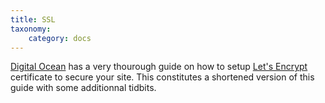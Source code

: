 ```yaml
---
title: SSL
taxonomy:
    category: docs
---
```

[Digital Ocean](https://www.digitalocean.com/community/tutorials/how-to-secure-nginx-with-let-s-encrypt-on-ubuntu-14-04) has a very thourough guide on how to setup [Let's Encrypt](https://letsencrypt.org/) certificate to secure your site. This constitutes a shortened version of this guide with some additionnal tidbits.

